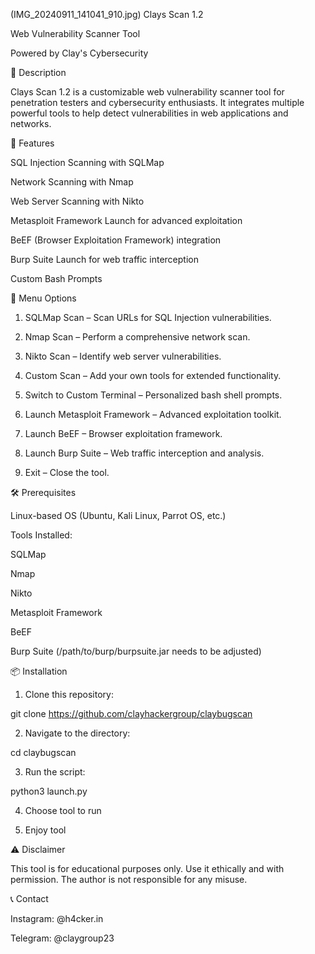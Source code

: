 (IMG_20240911_141041_910.jpg)
Clays Scan 1.2

Web Vulnerability Scanner Tool


Powered by Clay's Cybersecurity

📜 Description

Clays Scan 1.2 is a customizable web vulnerability scanner tool for penetration testers and cybersecurity enthusiasts. It integrates multiple powerful tools to help detect vulnerabilities in web applications and networks.

🚀 Features

SQL Injection Scanning with SQLMap

Network Scanning with Nmap

Web Server Scanning with Nikto

Metasploit Framework Launch for advanced exploitation

BeEF (Browser Exploitation Framework) integration

Burp Suite Launch for web traffic interception

Custom Bash Prompts


📂 Menu Options

1. SQLMap Scan – Scan URLs for SQL Injection vulnerabilities.


2. Nmap Scan – Perform a comprehensive network scan.


3. Nikto Scan – Identify web server vulnerabilities.


4. Custom Scan – Add your own tools for extended functionality.


5. Switch to Custom Terminal – Personalized bash shell prompts.


6. Launch Metasploit Framework – Advanced exploitation toolkit.


7. Launch BeEF – Browser exploitation framework.


8. Launch Burp Suite – Web traffic interception and analysis.


9. Exit – Close the tool.



🛠️ Prerequisites

Linux-based OS (Ubuntu, Kali Linux, Parrot OS, etc.)

Tools Installed:

SQLMap

Nmap

Nikto

Metasploit Framework

BeEF

Burp Suite (/path/to/burp/burpsuite.jar needs to be adjusted)



📦 Installation

1. Clone this repository:

git clone https://github.com/clayhackergroup/claybugscan


2. Navigate to the directory:

cd claybugscan


3. Run the script:

python3 launch.py

4. Choose tool to run

5. Enjoy tool



⚠️ Disclaimer

This tool is for educational purposes only. Use it ethically and with permission. The author is not responsible for any misuse.

📞 Contact

Instagram: @h4cker.in

Telegram: @claygroup23




